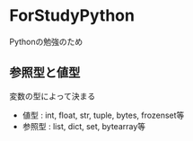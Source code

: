 # ForStudyPython

Pythonの勉強のため

## 参照型と値型

変数の型によって決まる
* 値型 : int, float, str, tuple, bytes, frozenset等
* 参照型 : list, dict, set, bytearray等
